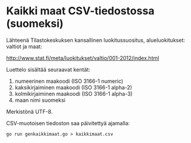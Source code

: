 Kaikki maat CSV-tiedostossa (suomeksi)
======================================

Lähteenä Tilastokeskuksen kansallinen luokitussuositus, alueluokitukset:
valtiot ja maat:

http://www.stat.fi/meta/luokitukset/valtio/001-2012/index.html

Luettelo sisältää seuraavat kentät:
1. numeerinen maakoodi (ISO 3166-1 numeric)
2. kaksikirjaiminen maakoodi (ISO 3166-1 alpha-2)
3. kolmikirjaiminen maakoodi (ISO 3166-1 alpha-3)
4. maan nimi suomeksi

Merkistönä UTF-8.

CSV-muotoisen tiedoston saa päivitettyä ajamalla:

`go run genkaikkimaat.go > kaikkimaat.csv`

